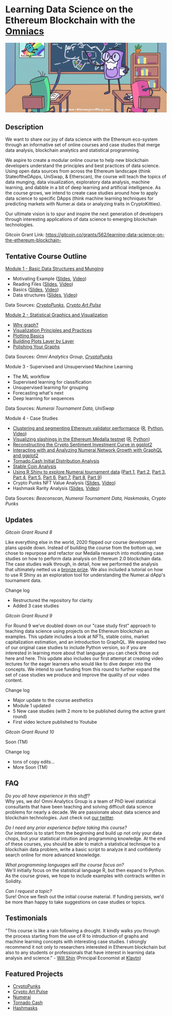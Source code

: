 # Learning Data Science on the Ethereum Blockchain with the [Omniacs](https://twitter.com/OmniAnalytics)

<p align="center">
<img src="images/omnianalytics-Classroom_gif-optimized.gif">
</p>

## Description

We want to share our joy of data science with the Ethereum eco-system through an informative set of online courses and case studies that merge data analysis, blockchain analytics and statistical programming.

We aspire to create a modular online course to help new blockchain developers understand the principles and best practices of data science. Using open data sources from across the Ethereum landscape (think StateoftheDApps, UniSwap, & Etherscan), the course will teach the topics of data munging, data visualization, exploratory data analysis, machine learning, and dabble in a bit of deep learning and artificial intelligence.  As the course grows, we intend to create case studies around how to apply data science to specific DApps (think machine learning techniques for predicting markets with Numer.ai data or analyzing traits in CryptoKitties).

Our ultimate vision is to spur and inspire the next generation of developers through interesting applications of data science to emerging blockchain technologies.

Gitcoin Grant Link: https://gitcoin.co/grants/562/learning-data-science-on-the-ethereum-blockchain-

## Tentative Course Outline

[Module 1 - Basic Data Structures and Munging](https://github.com/Omni-Analytics-Group/eth-data-science-course/tree/master/courses/Module%201)
* Motivating Example ([Slides](https://crypto.omnianalytics.io/eth-data-science-course/courses/Module%201/1-1-Motivating-Example-Crypto-Punk.html), [Video]())
* Reading Files ([Slides](https://crypto.omnianalytics.io/eth-data-science-course/courses/Module%201/1-2-Reading-Files.html), [Video]())
* Basics ([Slides](https://crypto.omnianalytics.io/eth-data-science-course/courses/Module%201/1-3-Basics.html), [Video]())
* Data structures ([Slides](https://crypto.omnianalytics.io/eth-data-science-course/courses/Module%201/1-4-DataStructures.html), [Video]())

Data Sources: [*CryptoPunks*](https://www.larvalabs.com/cryptopunks), [*Crypto Art Pulse*](https://cryptoartpulse.com/)

[Module 2 - Statistical Graphics and Visualization](https://github.com/Omni-Analytics-Group/eth-data-science-course/tree/master/courses/Module%202)
* [Why graph?](https://crypto.omnianalytics.io/eth-data-science-course/courses/Module%202/motivation/motivation.html#1)
* [Visualization Principles and Practices](https://crypto.omnianalytics.io/eth-data-science-course/courses/Module%202/perception/perception.html#1)
* [Plotting Basics ](https://crypto.omnianalytics.io/eth-data-science-course/courses/Module%202/basics/basics.html#1)
* [Building Plots Layer by Layer](https://crypto.omnianalytics.io/eth-data-science-course/courses/Module%202/building-plots/building-plots.html#1)
* [Polishing Your Graphs](https://crypto.omnianalytics.io/eth-data-science-course/courses/Module%202/polishing-plots/polishing-plots.html#1)

Data Sources: *Omni Analytics Group*, [*CryptoPunks*](https://www.larvalabs.com/cryptopunks)

Module 3 - Supervised and Unsupervised Machine Learning
* The ML workflow
* Supervised learning for classification
* Unsupervised learning for grouping
* Forecasting what's next
* Deep learning for sequences

Data Sources: *Numerai Tournament Data, UniSwap*

Module 4 - Case Studies
* [Clustering and segmenting Ethereum validator performance](https://github.com/Omni-Analytics-Group/eth-data-science-course/tree/master/case-studies/validators) ([R](https://crypto.omnianalytics.io/eth-data-science-course/case-studies/validators/#1), [Python](https://crypto.omnianalytics.io/eth-data-science-course/case-studies/validators/Validator%20Case%20Study.html), [Video](https://youtu.be/2JLRnKmlV8I))
* [Visualizing slashings in the Ethereum Medalla testnet](https://github.com/Omni-Analytics-Group/eth-data-science-course/tree/master/case-studies/slashers) ([R](https://crypto.omnianalytics.io/eth-data-science-course/case-studies/slashers/#1), [Python](https://crypto.omnianalytics.io/eth-data-science-course/case-studies/validators/Validator%20Case%20Study.html))
* [Reconstructing the Crypto Sentiment Investment Curve in ggplot2](https://crypto.omnianalytics.io/eth-data-science-course/case-studies/investment-curve/#1)
* [Interacting with and Analyzing Numerai Network Growth with GraphQL and ggplot2](https://crypto.omnianalytics.io/eth-data-science-course/case-studies/numerai-growth/#1)
* [Tornado.Cash Initial Distribution Analysis](https://crypto.omnianalytics.io/eth-data-science-course/case-studies/tornado-cash/#1)
* [Stable Coin Analysis](https://crypto.omnianalytics.io/eth-data-science-course/case-studies/stable-coins/#1)
* [Using R Shiny to explore Numerai tournament data](https://crypto.omnianalytics.io/eth-data-science-course/case-studies/numerai-explorer/) ([Part 1](https://crypto.omnianalytics.io/eth-data-science-course/case-studies/numerai-explorer/9-1-ShinyIntro.html), [Part 2](https://crypto.omnianalytics.io/eth-data-science-course/case-studies/numerai-explorer/9-2-ShinyStructure.html), [Part 3](https://crypto.omnianalytics.io/eth-data-science-course/case-studies/numerai-explorer/9-3-ShinyTools.html), [Part 4](https://crypto.omnianalytics.io/eth-data-science-course/case-studies/numerai-explorer/9-4-BuildShinyAppPart1.html), [Part 5](https://crypto.omnianalytics.io/eth-data-science-course/case-studies/numerai-explorer/9-5-BuildShinyAppPart2.html), [Part 6](https://crypto.omnianalytics.io/eth-data-science-course/case-studies/numerai-explorer/9-6-BuildShinyAppPart3.html), [Part 7](https://crypto.omnianalytics.io/eth-data-science-course/case-studies/numerai-explorer/9-7-BuildShinyAppPart4.html), [Part 8](https://crypto.omnianalytics.io/eth-data-science-course/case-studies/numerai-explorer/9-8-BuildShinyAppPart5.html), [Part 9](https://crypto.omnianalytics.io/eth-data-science-course/case-studies/numerai-explorer/9-9-BuildShinyAppFinalPart.html))
* Crypto Punks NFT Value Analysis ([Slides](https://crypto.omnianalytics.io/eth-data-science-course/case-studies/cryptopunks/cryptopunks.html#1), [Video]())
* Hashmask Rarity Analysis ([Slides](https://crypto.omnianalytics.io/eth-data-science-course/case-studies/hashmasks/Hashmasks.html), [Video]())

Data Sources: *Beaconscan, Numerai Tournament Data, Haskmasks, Crypto Punks*

## Updates

*Gitcoin Grant Round 8*

Like everything else in the world, 2020 flipped our course development plans upside down.  Instead of building the course from the bottom up, we chose to repurpose and refactor our Medalla research into motivating case studies on how to perform data analysis on Ethereum 2.0 blockchain data.  The case studies walk through, in detail, how we performed the analysis that ultimately netted us a [bronze prize](https://blog.ethereum.org/2020/11/17/medalla-data-challenge-results/). We also included a tutorial on how to use R Shiny as an exploration tool for understanding the Numer.ai dApp's tournament data.

Change log
* Restructured the repository for clarity
* Added 3 case studies

*Gitcoin Grant Round 9*

For Round 9 we've doubled down on our "case study first" approach to teaching data science using projects on the Ethereum blockchain as examples. This update includes a look at NFTs, stable coins, market capitalization estimation, and an introduction to GraphQL.  We expanded two of our original case studies to include Python version, so if you are interested in learning more about that language you can check those out here and here.  This update also includes our first attempt at creating video lectures for the eager learners who would like to dive deeper into the concepts. We intend to use funding from this round to further expand the set of case studies we produce and improve the quality of our video content.

Change log
* Major update to the course aesthetics
* Module 1 updated
* 5 New case studies (with 2 more to be published during the active grant round)
* First video lecture published to Youtube

*Gitcoin Grant Round 10*

Soon (TM)

Change log
* tons of copy edits...
* More Soon (TM)

## FAQ

*Do you all have experience in this stuff?*  
Why yes, we do! Omni Analytics Group is a team of PhD level statistical consultants that have been teaching and solving difficult data science problems for nearly a decade. We are passionate about data science and blockchain technologies. Just check out [our twitter](https://twitter.com/OmniAnalytics).

*Do I need any prior experience before taking this course?*  
Our intention is to start from the beginning and build up not only your data chops, but your statistical intuition and programming knowledge. At the end of these courses, you should be able to match a statistical technique to a blockchain data problem, write a basic script to analyze it and confidently search online for more advanced knowledge.

*What programming languages will the course focus on?*  
We'll initially focus on the statistical language R, but then expand to Python. As the course grows, we hope to include examples with contracts written in Solidity.

*Can I request a topic?*  
Sure! Once we flesh out the initial course material. If funding persists, we'd be more than happy to take suggestions on case studies or topics.

## Testimonials

"This course is like a rain following a drought. It kindly walks you through the process starting from the use of R to introduction of graphs and machine learning concepts with interesting case studies. I strongly recommend it not only to researchers interested in Ethereum blockchain but also to any students or professionals that have interest in learning data analysis and science." - [Will Shin](https://www.linkedin.com/in/wooil-s-51308353/) (Principal Economist at [Klaytn](https://www.klaytn.com))

## Featured Projects

* [CryptoPunks](https://www.larvalabs.com/cryptopunks)
* [Crypto Art Pulse](https://cryptoartpulse.com/)
* [Numerai](https://numer.ai/)
* [Tornado Cash](https://tornado.cash/)
* [Hashmasks](https://www.thehashmasks.com/)
